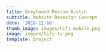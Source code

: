 ```yaml
---
title: Greyhound Rescue Austin
subtitle: Website Redesign Concept
date: '2018-12-18'
thumb_image: images/hifi-mobile.png
image: images/hifi-tv.png
template: project
---
```

